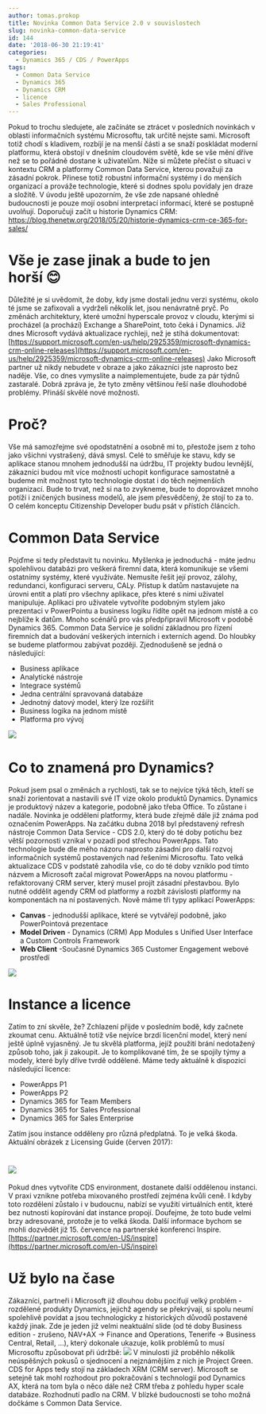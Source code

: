 ```yaml
---
author: tomas.prokop
title: Novinka Common Data Service 2.0 v souvislostech
slug: novinka-common-data-service
id: 144
date: '2018-06-30 21:19:41'
categories:
  - Dynamics 365 / CDS / PowerApps
tags:
  - Common Data Service
  - Dynamics 365
  - Dynamics CRM
  - licence
  - Sales Professional
---
```


Pokud to trochu sledujete, ale začínáte se ztrácet v posledních novinkách v oblasti informačních systému Microsoftu, tak určitě nejste sami. Microsoft totiž chodí s kladivem, rozbíjí je na menší části a se snaží poskládat moderní platformu, která obstojí v dnešním cloudovém světě, kde se vše mění dříve než se to pořádně dostane k uživatelům. Níže si můžete přečíst o situaci v kontextu CRM a platformy Common Data Service, kterou považuji za zásadní pokrok. Přinese totiž robustní informační systémy i do menších organizací a prováže technologie, které si dodnes spolu povídaly jen draze a složitě. V úvodu ještě upozorním, že vše zde napsané ohledně budoucnosti je pouze mojí osobní interpretací informací, které se postupně uvolňují. Doporučuji začít u historie Dynamics CRM: https://blog.thenetw.org/2018/05/20/historie-dynamics-crm-ce-365-for-sales/

# Vše je zase jinak a bude to jen horší 😊

Důležité je si uvědomit, že doby, kdy jsme dostali jednu verzi systému, okolo té jsme se zafixovali a vydrželi několik let, jsou nenávratně pryč. Po změnách architektury, které umožní hyperscale provoz v cloudu, kterými si procházel (a prochází) Exchange a SharePoint, toto čeká i Dynamics. Již dnes Microsoft vydává aktualizace rychleji, než je stíhá dokumentovat: [https://support.microsoft.com/en-us/help/2925359/microsoft-dynamics-crm-online-releases](https://support.microsoft.com/en-us/help/2925359/microsoft-dynamics-crm-online-releases) Jako Microsoft partner už nikdy nebudete v obraze a jako zákazníci jste naprosto bez naděje. Vše, co dnes vymyslíte a naimplementujete, bude za pár týdnů zastaralé. Dobrá zpráva je, že tyto změny většinou řeší naše dlouhodobé problémy. Přináší skvělé nové možnosti.

# Proč?

Vše má samozřejme své opodstatnění a osobně mi to, přestože jsem z toho jako všichni vystrašený, dává smysl. Celé to směřuje ke stavu, kdy se aplikace stanou mnohem jednodušší na údržbu, IT projekty budou levnější, zákazníci budou mít více možností uchopit konfigurace samostatně a budeme mít možnost tyto technologie dostat i do těch nejmenších organizací. Bude to trvat, než si na to zvykneme, bude to doprovázet mnoho potíží i zničených business modelů, ale jsem přesvědčený, že stojí to za to. O celém konceptu Citizenship Developer budu psát v přístích článcích.

# Common Data Service

Pojďme si tedy představit tu novinku. Myšlenka je jednoduchá - máte jednu spolehlivou databázi pro veškerá firemní data, která komunikuje se všemi ostatnímy systémy, které využíváte. Nemusíte řešit její provoz, zálohy, redundanci, konfiguraci serveru, CALy. Přístup k datům nastavujete na úrovni entit a platí pro všechny aplikace, přes které s nimi uživatel manipuluje. Aplikaci pro uživatele vytvoříte podobným stylem jako prezentaci v PowerPointu a business logiku řídíte opět na jednom místě a co nejblíže k datům. Mnoho scénářů pro vás předpřipravil Microsoft v podobě Dynamics 365. Common Data Service je solidní základnou pro řízení firemních dat a budování veškerých interních i externích agend. Do hloubky se budeme platformou zabývat později. Zjednodušeně se jedná o následující:

*   Business aplikace
*   Analytické nástroje
*   Integrace systémů
*   Jedna centrální spravovaná databáze
*   Jednotný datový model, který lze rozšířit
*   Business logika na jednom místě
*   Platforma pro vývoj

![](/uploads/2018/06/POWERPNT_2018-06-30_21-07-34.png)  

# Co to znamená pro Dynamics?

Pokud jsem psal o změnách a rychlosti, tak se to nejvíce týká těch, kteří se snaží zorientovat a nastavili své IT vize okolo produktů Dynamics. Dynamics je produktový název a kategorie, podobně jako třeba Office. To zůstane i nadále. Novinka je oddělení platformy, která bude zřejmě dále již známa pod označením PowerApps. Na začátku dubna 2018 byl představený refresh nástroje Common Data Service - CDS 2.0, který do té doby potichu bez větší pozornosti vznikal v pozadí pod střechou PowerApps. Tato technologie bude dle mého názoru naprosto zásadní pro další rozvoj informačních systémů postavených nad řešeními Microsoftu. Tato velká aktualizace CDS v podstatě zahodila vše, co do té doby vzniklo pod tímto názvem a Microsoft začal migrovat PowerApps na novou platformu - refaktorovaný CRM server, který musel projít zásadní přestavbou. Bylo nutné oddělit agendy CRM od platformy a rozbít závislosti platformy na komponentách na ní postavených. Nově máme tři typy aplikací PowerApps:

*   **Canvas** - jednodušší aplikace, které se vytvářejí podobně, jako PowerPointová prezentace
*   **Model Driven** - Dynamics (CRM) App Modules s Unified User Interface a Custom Controls Framework
*   **Web Client** -Současné Dynamics 365 Customer Engagement webové prostředí

![](/uploads/2018/05/cds.jpg)

# Instance a licence

Zatím to zní skvěle, že? Zchlazení přijde v posledním bodě, kdy začnete zkoumat cenu. Aktuálně totiž vše nejvíce brzdí licenční model, který není ještě úplně vyjasněný. Je tu skvělá platforma, jejíž použití brání nedotažený způsob toho, jak ji zakoupit. Je to komplikované tím, že se spojily týmy a modely, které byly dříve tvrdě oddělené. Máme tedy aktuálně k dispozici následující licence:

*   PowerApps P1
*   PowerApps P2
*   Dynamics 365 for Team Members
*   Dynamics 365 for Sales Professional
*   Dynamics 365 for Sales Enterprise

Zatím jsou instance odděleny pro různá předplatná. To je velká škoda. Aktuální obrázek z Licensing Guide (červen 2017):

# ![](/uploads/2018/06/chrome_2018-06-30_20-25-37.png)

Pokud dnes vytvoříte CDS environment, dostanete další oddělenou instanci. V praxi vznikne potřeba mixovaného prostředí zejména kvůli ceně. I kdyby toto rozdělení zůstalo i v budoucnu, nabízí se využití virtuálních entit, které bez nutnosti kopírování dat instance propojí. Doufejme, že toto bude velmi brzy adresované, protože je to velká škoda. Další informace bychom se mohli dozvědět již 15\. července na partnerské konferenci Inspire. [https://partner.microsoft.com/en-US/inspire](https://partner.microsoft.com/en-US/inspire)

# Už bylo na čase

Zákazníci, partneři i Microsoft již dlouhou dobu pociťují velký problém - rozdělené produkty Dynamics, jejichž agendy se překrývají, si spolu neumí spolehlivě povídat a jsou technologicky z historických důvodů postavené každý jinak. Zde je jeden již velmi neaktuální slide (od té doby Business edition - zrušeno, NAV+AX -> Finance and Operations, Tenerife -> Business Central, Retail, ...), který dokonale ukazuje, kolik problémů to musí Microsoftu způsobovat při údržbě: ![](/uploads/2018/06/portfolio-roadmap.jpg) V minulosti již proběhlo několik neúspěšných pokusů o sjednocení a nejznámějším z nich je Project Green. CDS for Apps tedy stojí na základech XRM (CRM server). Microsoft se setejně tak mohl rozhodout pro pokračování s technologií pod Dynamics AX, která na tom byla o něco dále než CRM třeba z pohledu hyper scale databáze. Rozhodnutí padlo na CRM. V blízké budoucnosti se toho možná dočkáme s Common Data Service.